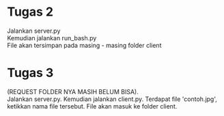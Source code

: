 # Tugas 2

Jalankan server.py  
Kemudian jalankan run_bash.py  
File akan tersimpan pada masing - masing folder client

# Tugas 3
(REQUEST FOLDER NYA MASIH BELUM BISA).  
Jalankan server.py. 
Kemudian jalankan client.py. 
Terdapat file 'contoh.jpg', ketikkan nama file tersebut. 
File akan masuk ke folder client.  

